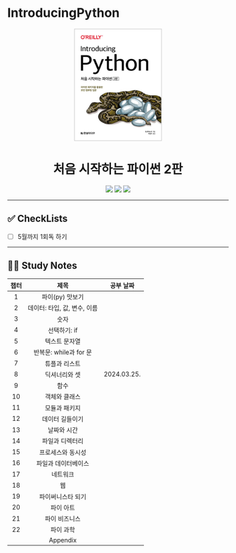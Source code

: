 # IntroducingPython

<div align="center">
  <a href="http://www.yes24.com/Product/Goods/91870652">
      <img src="logo.png" alt="Logo" width="200">
  </a>
  <h1>처음 시작하는 파이썬 2판</h1>
  <div>
    <img src="https://img.shields.io/badge/저자-빌%20루바노빅-DDE072style=for-the-badge"/>
    <img src="https://img.shields.io/badge/출판사-한빛미디어-52b788?style=for-the-badge"/>
    <img src="https://img.shields.io/badge/기간-2024.03~%2024.05-52b788?style=for-the-badge"/>
  </div>
</div>

---

## ✅ CheckLists

- [ ] 5월까지 1회독 하기


---

## 👩‍💻 Study Notes

| 챕터 |             제목             | 공부 날짜 |
| :--: | :--------------------------: | :-------: |
|  1   |       파이(py) 맛보기        |    |
|  2   | 데이터: 타입, 값, 변수, 이름 |    |
|  3   |             숫자             |    |
|  4   |         선택하기: if         |  |
|  5   |        텍스트 문자열         |    |
|  6   |    반복문: while과 for 문    |    |
|  7   |        튜플과 리스트         |  |
|  8   |        딕셔너리와 셋         |   2024.03.25. |
|  9   |             함수             |   |
|  10  |        객체와 클래스         |    |
|  11  |        모듈과 패키지         |  |
|  12  |       데이터 길들이기        |    |
|  13  |         날짜와 시간          |    |
|  14  |       파일과 디렉터리        |    |
|  15  |      프로세스와 동시성       |    |
|  16  |     파일과 데이터베이스      |   |
|  17  |           네트워크           |    |
|  18  |              웹              |   |
|  19  |      파이써니스타 되기       |  |
|  20  |          파이 아트           |  |
|  21  |        파이 비즈니스         |   |
|  22  |          파이 과학           |    |
|      |           Appendix           |    |

